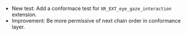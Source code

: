 - New test: Add a conformace test for `XR_EXT_eye_gaze_interaction` extension.
- Improvement: Be more permissive of next chain order in conformance layer.
